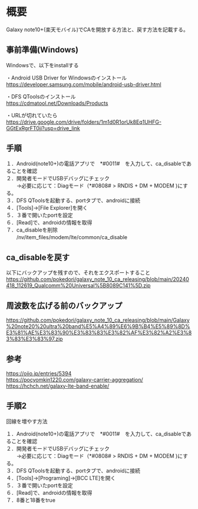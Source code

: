 # 概要
Galaxy note10+(楽天モバイル)でCAを開放する方法と、戻す方法を記載する。

## 事前準備(Windows)
Windowsで、以下をinstallする

・Android USB Driver for Windowsのインストール<br>
https://developer.samsung.com/mobile/android-usb-driver.html


・DFS QToolsのインストール<br>
https://cdmatool.net/Downloads/Products

・URLが切れていたら
https://drive.google.com/drive/folders/1m1d0R1orUk8Eq1UHFG-GGtExRgrFT0jj?usp=drive_link

## 手順

１．Android(note10+)の電話アプリで　\*#0011#　を入力して、ca_disableであることを確認<br>
２．開発者モードでUSBデバッグにチェック<br>
　　→必要に応じて：Diagモード（\*#0808# > RNDIS + DM + MODEM )にする。<br>
３．DFS QToolsを起動する、portタブで、androidに接続<br>
４．[Tools]→[File Explorer]を開く<br>
５．３番で開いたportを設定<br>
６．[Read]で、androidの情報を取得<br>
７．ca_disableを削除<br>
　　/nv/item_files/modem/lte/common/ca_disable

## ca_disableを戻す

以下にバックアップを残すので、それをエクスポートすること<br>
https://github.com/pokedori/galaxy_note_10_ca_releasing/blob/main/20240418_112619_Qualcomm%20Universal%5B8089C141%5D.zip

## 周波数を広げる前のバックアップ
https://github.com/pokedori/galaxy_note_10_ca_releasing/blob/main/Galaxy%20note20%20ultra%20band%E5%A4%89%E6%9B%B4%E5%89%8D%E3%81%AE%E3%83%90%E3%83%83%E3%82%AF%E3%82%A2%E3%83%83%E3%83%97.zip

## 参考

https://oiio.jp/entries/5394<br>
https://pocyomkin1220.com/galaxy-carrier-aggregation/<br>
https://hchch.net/galaxy-lte-band-enable/





## 手順2

回線を増やす方法

１．Android(note10+)の電話アプリで　\*#0011#　を入力して、ca_disableであることを確認<br>
２．開発者モードでUSBデバッグにチェック<br>
　　→必要に応じて：Diagモード（\*#0808# > RNDIS + DM + MODEM )にする。<br>
３．DFS QToolsを起動する、portタブで、androidに接続<br>
４．[Tools]→[Programing]→[BCC LTE]を開く<br>
５．３番で開いたportを設定<br>
６．[Read]で、androidの情報を取得<br>
７．8番と18番をtrue<br>
